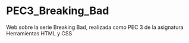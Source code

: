 # PEC3_Breaking_Bad
Web sobre la serie Breaking Bad, realizada como PEC 3 de la asignatura Herramientas HTML y CSS
